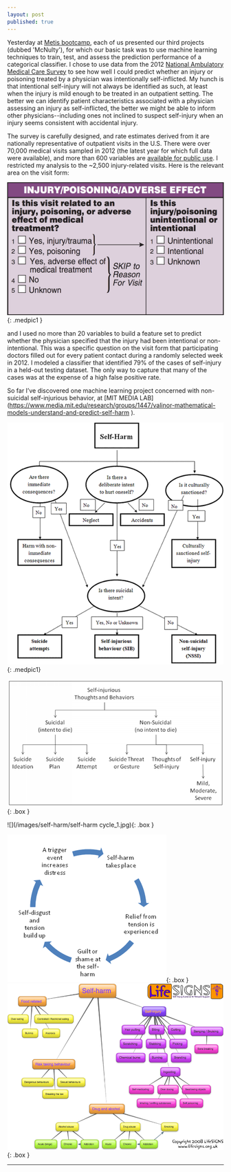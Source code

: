 ```yaml
---
layout: post
published: true
---
```


<style type="text/css">
.box
{
  border-width: 2px;
  border-color: #000000;
  border-style: solid;
  padding:1px;
  margin-left: auto;
  margin-right: auto;
}
.center-text
{
  text-align:center;
}
.smallpic1
{
  height: 20px;
  width: 20px;
  margin-left: auto;
  margin-right: auto;
}

.medpic1
{
  height: 200px;
  margin-left: auto;
  margin-right: auto;
}

</style>

Yesterday at [Metis bootcamp](http://www.thisismetis.com/data-science-bootcamps), each of us presented our third projects (dubbed 'McNulty'), for which our basic task was to use machine learning techniques to train, test, and assess the prediction performance of a categorical classifier. I chose to use data from the 2012 [National Ambulatory Medical Care Survey](http://www.cdc.gov/nchs/ahcd/index.htm) to see how well I could predict whether an injury or poisoning treated by a physician was intentionally self-inflicted. My hunch is that intentional self-injury will not always be identified as such, at least when the injury is mild enough to be treated in an outpatient setting. The better we can identify patient characteristics associated with a physician assessing an injury as self-inflicted, the better we might be able to inform other physicians--including ones not inclined to suspect self-injury when an injury seems consistent with accidental injury. 



The survey is carefully designed, and rate estimates derived from it are nationally representative of outpatient visits in the U.S. There were over 70,000 medical visits sampled in 2012 (the latest year for which full data were available), and more than 600 variables are [available for public use](http://www.cdc.gov/nchs/ahcd/ahcd_questionnaires.htm). I restricted my analysis to the ~2,500 injury-related visits. Here is the relevant area on the visit form:

![](/images/self-harm/injury_question.png){: .medpic1 }


and I used no more than 20 variables to build a feature set to predict whether the physician specified that the injury had been intentional or non-intentional. This was a specific question on the visit form that participating doctors filled out for every patient contact during a randomly selected week in 2012.  I modeled a classifier that identified 79% of the cases of self-injury in a held-out testing dataset. The only way to capture that many of the cases was at the expense of a high false positive rate. 

So far I’ve discovered one machine learning project concerned with non-suicidal self-injurious behavior, at [MIT MEDIA LAB] (https://www.media.mit.edu/research/groups/1447/valinor-mathematical-models-understand-and-predict-self-harm
). 



![](/images/self-harm/005008-0216-01-eng_clip_image006.gif){: .medpic1}

![](/images/self-harm/Self-injurious%20throughts%20and%20behaviors%2075.png){: .box }


![](/images/self-harm/self-harm cycle_1.jpg){: .box }

![](/images/self-harm/self_harm.png){: .box }
![](/images/self-harm/self-harm-map.png){: .box }



***








